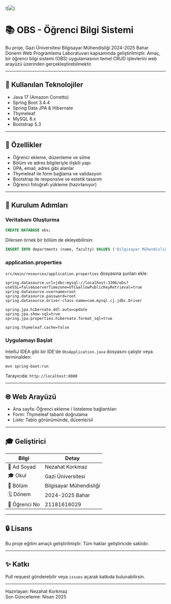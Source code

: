 ![[![](https://mermaid.ink/img/pako:eNrtWN9v2zYQ_lcIAgWcxTamuI5tIQjQ2MkQIG2HZk-FXxiLtglQokBS2dws-dt3MvWDtEklXbFhD_OLJH53x-N9H4-Sn_BKJBTHeMWJUgtGNpKkywzB7907dJ1ppndoXmJUmeG9IbrXRUIzjZ7MYPkb3Ilsg1hijdxryWBszaTSn0hKjyEIFkCUmeFTkT5QeQzTlDBuDS9E8cAp2uTEGvyQJJJCtsRcbXOaE6nTcglJc9vipxuqb5PeCSrX5A7f1IsB1ORi4crGDXqCHoVdlDLGHekM0cDhCPd2dQJhXJtwrOuylIEYBgv7_pIT8DTFdz1LxIz7_CpmwPfDITelcw1XV1-ElsEyAR-HyjFqb-1oz-ZiS9uSxpvUnXnluyarguudHYAp_VJx8lLLW71Jcx1aeUUnNyaNkFYr9FWdlUQ5-XuVpnqOzSt1rjfn03HxVsypXDWaQHDJVtrXKySlnvFcKE34HDqcu6o5C5ZkD4XrsahyCHg3cFdFy1yDW3YPhr1_bVYUiGAZHEdxWID-vvjtc0dzL9H_dn__F-RiVt2eEbee9bdou1SP4KuyfiR5TqVd2VMtoNa9Cj-x6u_YmNO416KNpWVW5AnR1JjeSJFageG2j5pJwqr4QqEQTAu5Q7eZphJamVcflp21mIsLVjtdXlqJrVmWXO38Z9LnXDOREe5rL8ZvYRHQKynx9qPObv530nW6a5NlG_PFX8F7Kh_ZiqI7squ17VSuxt-QR3lWch5ow8Doi7dfX-2aMnnFZFv6KfG6KfJIK8AnQ9fYKLE2L5Ppo1edEsqp69R1Ktm68KiiLU94N1ZU3KY5PziJDjWuDke8r5OWQ-IZPJ6hagfKfvqf_3-Sf9igc5FpKTj37s4W9Cmi3rvKefwxLZxyyLrh-CMcQNx3um_F73NJoag3QqZhMy9JfXQFHQ0sv1AF73x91DXLdcL0fg7DWsi0m-E3z-jj_Mioi3Vv6ONTjZOyf6sty6vTrP6IXeKUZLslRoPBJTxEcGd9BMTogXKYRSEtXL-fBoPmLTZGK5ANYZkbu1bLxZ_Doa_lxIjBhabtp8CxCMusDsLFqGje2fwOXhV63OxkrIm-z-kHJ6taoO1g1d8QYqipeKoJiNGWKNzHG8kSHGtZ0D5OqYRXR3jE-827xHoL5V3iGG4TuiYgxSVeZs_glpPsqxBp7SlFsdnieE24gicj7uofkcaEZgmVc1FkGsdn48k-Bo6f8B84js6i4WgS_Xw-no5Hk-lsPOrjHY4H0_fDyWQURdNoFI3Oo1n03Mff9tNGw7PxbPx-Nh2fR9PxLBo9_wW4K5YL?type=png)](https://mermaid.live/edit#pako:eNrtWN9v2zYQ_lcIAgWcxTamuI5tIQjQ2MkQIG2HZk-FXxiLtglQokBS2dws-dt3MvWDtEklXbFhD_OLJH53x-N9H4-Sn_BKJBTHeMWJUgtGNpKkywzB7907dJ1ppndoXmJUmeG9IbrXRUIzjZ7MYPkb3Ilsg1hijdxryWBszaTSn0hKjyEIFkCUmeFTkT5QeQzTlDBuDS9E8cAp2uTEGvyQJJJCtsRcbXOaE6nTcglJc9vipxuqb5PeCSrX5A7f1IsB1ORi4crGDXqCHoVdlDLGHekM0cDhCPd2dQJhXJtwrOuylIEYBgv7_pIT8DTFdz1LxIz7_CpmwPfDITelcw1XV1-ElsEyAR-HyjFqb-1oz-ZiS9uSxpvUnXnluyarguudHYAp_VJx8lLLW71Jcx1aeUUnNyaNkFYr9FWdlUQ5-XuVpnqOzSt1rjfn03HxVsypXDWaQHDJVtrXKySlnvFcKE34HDqcu6o5C5ZkD4XrsahyCHg3cFdFy1yDW3YPhr1_bVYUiGAZHEdxWID-vvjtc0dzL9H_dn__F-RiVt2eEbee9bdou1SP4KuyfiR5TqVd2VMtoNa9Cj-x6u_YmNO416KNpWVW5AnR1JjeSJFageG2j5pJwqr4QqEQTAu5Q7eZphJamVcflp21mIsLVjtdXlqJrVmWXO38Z9LnXDOREe5rL8ZvYRHQKynx9qPObv530nW6a5NlG_PFX8F7Kh_ZiqI7squ17VSuxt-QR3lWch5ow8Doi7dfX-2aMnnFZFv6KfG6KfJIK8AnQ9fYKLE2L5Ppo1edEsqp69R1Ktm68KiiLU94N1ZU3KY5PziJDjWuDke8r5OWQ-IZPJ6hagfKfvqf_3-Sf9igc5FpKTj37s4W9Cmi3rvKefwxLZxyyLrh-CMcQNx3um_F73NJoag3QqZhMy9JfXQFHQ0sv1AF73x91DXLdcL0fg7DWsi0m-E3z-jj_Mioi3Vv6ONTjZOyf6sty6vTrP6IXeKUZLslRoPBJTxEcGd9BMTogXKYRSEtXL-fBoPmLTZGK5ANYZkbu1bLxZ_Doa_lxIjBhabtp8CxCMusDsLFqGje2fwOXhV63OxkrIm-z-kHJ6taoO1g1d8QYqipeKoJiNGWKNzHG8kSHGtZ0D5OqYRXR3jE-827xHoL5V3iGG4TuiYgxSVeZs_glpPsqxBp7SlFsdnieE24gicj7uofkcaEZgmVc1FkGsdn48k-Bo6f8B84js6i4WgS_Xw-no5Hk-lsPOrjHY4H0_fDyWQURdNoFI3Oo1n03Mff9tNGw7PxbPx-Nh2fR9PxLBo9_wW4K5YL))
# 📚 OBS - Öğrenci Bilgi Sistemi

Bu proje, Gazi Üniversitesi Bilgisayar Mühendisliği 2024-2025 Bahar Dönemi Web Programlama Laboratuvarı kapsamında geliştirilmiştir. Amaç, bir öğrenci bilgi sistemi (OBS) uygulamasının temel CRUD işlevlerini web arayüzü üzerinden gerçekleştirebilmektir.

---

## 🔧 Kullanılan Teknolojiler

- Java 17 (Amazon Corretto)
- Spring Boot 3.4.4
- Spring Data JPA & Hibernate
- Thymeleaf
- MySQL 8.x
- Bootstrap 5.3

---

## 🌟 Özellikler

- Öğrenci ekleme, düzenleme ve silme
- Bölüm ve adres bilgileriyle ilişkili yapı
- GPA, email, adres gibi alanlar
- Thymeleaf ile form bağlama ve validasyon
- Bootstrap ile responsive ve estetik tasarım
- Öğrenci fotoğrafı yükleme (hazırlanıyor)

---

## 🚪 Kurulum Adımları

### Veritabanı Oluşturma

```sql
CREATE DATABASE obs;
```

Dilersen örnek bir bölüm de ekleyebilirsin:

```sql
INSERT INTO departments (name, faculty) VALUES ('Bilgisayar Mühendisliği', 'Teknoloji Fakültesi');
```

### application.properties

`src/main/resources/application.properties` dosyasına şunları ekle:

```properties
spring.datasource.url=jdbc:mysql://localhost:3306/obs?useSSL=false&serverTimezone=UTC&allowPublicKeyRetrieval=true
spring.datasource.username=root
spring.datasource.password=root
spring.datasource.driver-class-name=com.mysql.cj.jdbc.Driver

spring.jpa.hibernate.ddl-auto=update
spring.jpa.show-sql=true
spring.jpa.properties.hibernate.format_sql=true

spring.thymeleaf.cache=false
```

### Uygulamayı Başlat

IntelliJ IDEA gibi bir IDE'de `ObsApplication.java` dosyasını çalıştır veya terminalden:

```bash
mvn spring-boot:run
```

Tarayıcıda: `http://localhost:8080`

---

## 🌐 Web Arayüzü

- Ana sayfa: Öğrenci ekleme / listeleme bağlantıları
- Form: Thymeleaf tabanlı doğrulama
- Liste: Tablo görünümünde, düzenle/sil

---

## 🎓 Geliştirici

| Bilgi | Detay |
|-------|-------|
| 👤 Ad Soyad | Nezahat Korkmaz |
| 🎓 Okul | Gazi Üniversitesi |
| 🔮 Bölüm | Bilgisayar Mühendisliği |
| 🗓️ Dönem | 2024-2025 Bahar |
| 📨 Öğrenci No | 21181616029 |

---

## 🔒 Lisans

Bu proje eğitim amaçlı geliştirilmiştir. Tüm haklar geliştiricide saklıdır.

---

## ✨ Katkı

Pull request gönderebilir veya `issues` açarak katkıda bulunabilirsin.

---

Hazırlayan: Nezahat Korkmaz  
Son Güncelleme: Nisan 2025


